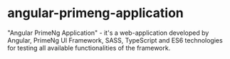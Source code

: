 # angular-primeng-application
"Angular PrimeNg Application" - it's a web-application developed by Angular, PrimeNg UI Framework, SASS, TypeScript and ES6 technologies for testing all available functionalities of the framework.

